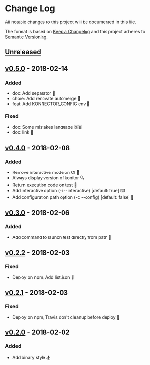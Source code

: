 # Change Log

All notable changes to this project will be documented in this file.

The format is based on [Keep a Changelog](http://keepachangelog.com/)
and this project adheres to [Semantic Versioning](http://semver.org/).


## [Unreleased]


## [v0.5.0] - 2018-02-14
### Added
- doc: Add separator 📏
- chore: Add renovate automerge 🤞
- feat: Add KONNECTOR_CONFIG env 🤝
### Fixed
- doc: Some mistakes language 🇬🇧
- doc: link 🔗


## [v0.4.0] - 2018-02-08
### Added
- Remove interactive mode on CI 💉
- Always display version of konitor 🔍
- Return execution code on test 💪
- Add interactive option (-i --interactive) [default: true] ⌨️
- Add configuration path option (-c --config) [default: false] 🎒


## [v0.3.0] - 2018-02-06
### Added
- Add command to launch test directly from path 🐶


## [v0.2.2] - 2018-02-03
### Fixed
- Deploy on npm, Add list.json 🤪


## [v0.2.1] - 2018-02-03
### Fixed
- Deploy on npm, Travis don't cleanup before deploy 🛁


## [v0.2.0] - 2018-02-02
### Added
- Add binary style 🏂


[unreleased]: https://github.com/konnectors/konitor/compare/v0.5.0...HEAD
[v0.5.0]: https://github.com/konnectors/konitor/compare/v0.4.0...v0.5.0
[v0.4.0]: https://github.com/konnectors/konitor/compare/v0.3.0...v0.4.0
[v0.3.0]: https://github.com/konnectors/konitor/compare/v0.2.2...v0.3.0
[v0.2.2]: https://github.com/konnectors/konitor/compare/v0.2.1...v0.2.2
[v0.2.1]: https://github.com/konnectors/konitor/compare/v0.2.0...v0.2.1
[v0.2.0]: https://github.com/konnectors/konitor/compare/v0.1.1...v0.2.0
